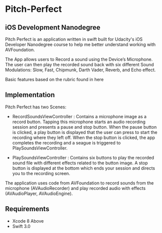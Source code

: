 # Pitch-Perfect
## iOS Development Nanodegree

Pitch Perfect is an application written in swift built for Udacity's iOS Developer Nanodegree course to help me better understand working with AVFoundation.

The App allows users to Record a sound using the Device’s Microphone. The user can then play the recorded sound back with six different Sound Modulations:  Slow, Fast, Chipmunk, Darth Vader, Reverb, and Echo effect.

Basic features based on the rubric found in here

## Implementation

Pitch Perfect has two Scenes:

* RecordSoundsViewController : Contains a microphone image as a record button. Tapping this microphone starts an audio recording session and presents a pause and stop button. When the pause button is clicked, a play button is displayed that the user can press to start the recording where they left off. When the stop button is clicked, the app completes the recording and a seague is triggered to PlaySoundsViewController.

* PlaySoundsViewController : Contains six buttons to play the recorded sound file with different effects related to the button image. A stop button is displayed at the bottom which ends your session and directs you to the recording screen.

The application uses code from AVFoundation to record sounds from the microphone (AVAudioRecorder) and play recorded audio with effects (AVAudioPlayer, AVAudioEngine).

## Requirements
* Xcode 8 Above
* Swift 3.0
